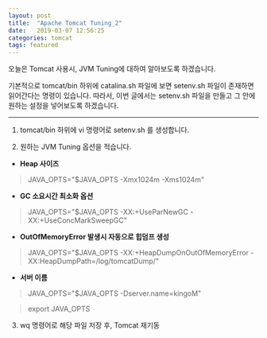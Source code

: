 ```yaml
---
layout: post
title:  "Apache Tomcat Tuning_2"
date:   2019-03-07 12:56:25
categories: tomcat
tags: featured
---
```


오늘은 Tomcat 사용시, JVM Tuning에 대하여 알아보도록 하겠습니다.

기본적으로 tomcat/bin 하위에 catalina.sh 파일에 보면 setenv.sh 파일이 존재하면 읽어간다는 명령이 있습니다.
따라서, 이번 글에서는 setenv.sh 파일을 만들고 그 안에 원하는 설정을 넣어보도록 하겠습니다.

---------------------------------------

1. tomcat/bin 하위에 vi 명령어로 setenv.sh 를 생성합니다.

2. 원하는 JVM Tuning 옵션을 적습니다.
* **Heap 사이즈** <br>
> JAVA_OPTS="$JAVA_OPTS -Xmx1024m -Xms1024m" <br>
* **GC 소요시간 최소화 옵션** <br>
> JAVA_OPTS="$JAVA_OPTS -XX:+UseParNewGC -XX:+UseConcMarkSweepGC"
* **OutOfMemoryError 발생시 자동으로 힙덤프 생성** <br>
> JAVA_OPTS="$JAVA_OPTS -XX:+HeapDumpOnOutOfMemoryError -XX:HeapDumpPath=/log/tomcatDump/" <br>
* **서버 이름**<br>
> JAVA_OPTS="$JAVA_OPTS -Dserver.name=kingoM"

> export JAVA_OPTS

3. wq 명령어로 해당 파일 저장 후, Tomcat 재기동
